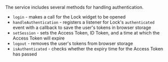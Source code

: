 The service includes several methods for handling authentication.

* `login` - makes a call for the Lock widget to be opened
* `handleAuthentication` - registers a listener for Lock's `authenticated` event with a callback to save the user's tokens in browser storage
* `setSession` - sets the Access Token, ID Token, and a time at which the Access Token will expire
* `logout` - removes the user's tokens from browser storage
* `isAuthenticated` - checks whether the expiry time for the Access Token has passed
